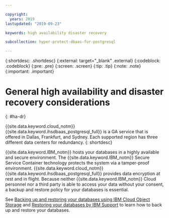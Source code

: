 ```yaml
---

copyright:
  years: 2019
lastupdated: "2019-09-23"

keywords: high availability disaster recovery

subcollection: hyper-protect-dbaas-for-postgresql

---
```


{:shortdesc: .shortdesc}
{:external: target="_blank" .external}
{:codeblock: .codeblock}
{:pre: .pre}
{:screen: .screen}
{:tip: .tip}
{:note: .note}
{:important: .important}

# General high availability and disaster recovery considerations
{: #ha-dr}

{{site.data.keyword.cloud_notm}} {{site.data.keyword.ihsdbaas_postgresql_full}} is a GA service that is offered in Dallas, Frankfurt, and Sydney. Each supported region has three different data centers for redundancy.
{: shortdesc}

{{site.data.keyword.IBM_notm}} hosts your databases in a highly available and secure environment. The {{site.data.keyword.IBM_notm}} Secure Service Container technology protects the system via a tamper-proof environment. {{site.data.keyword.cloud_notm}} {{site.data.keyword.ihsdbaas_postgresql_full}} provides data encryption at rest and in flight. Because neither {{site.data.keyword.IBM_notm}} Cloud personnel nor a third party is able to access your data without your consent, a backup and restore policy for your databases is essential.

See [Backing up and restoring your databases using IBM Cloud Object Storage](/docs/services/hyper-protect-dbaas-for-postgresql?topic=hyper-protect-dbaas-for-postgresql-backup_postgresql_databases)
and [Restoring your databases by IBM Support](/docs/services/hyper-protect-dbaas-for-postgresql?topic=hyper-protect-dbaas-for-postgresql-restore_postgresql_databases)
to learn how to back up and restore your databases.
